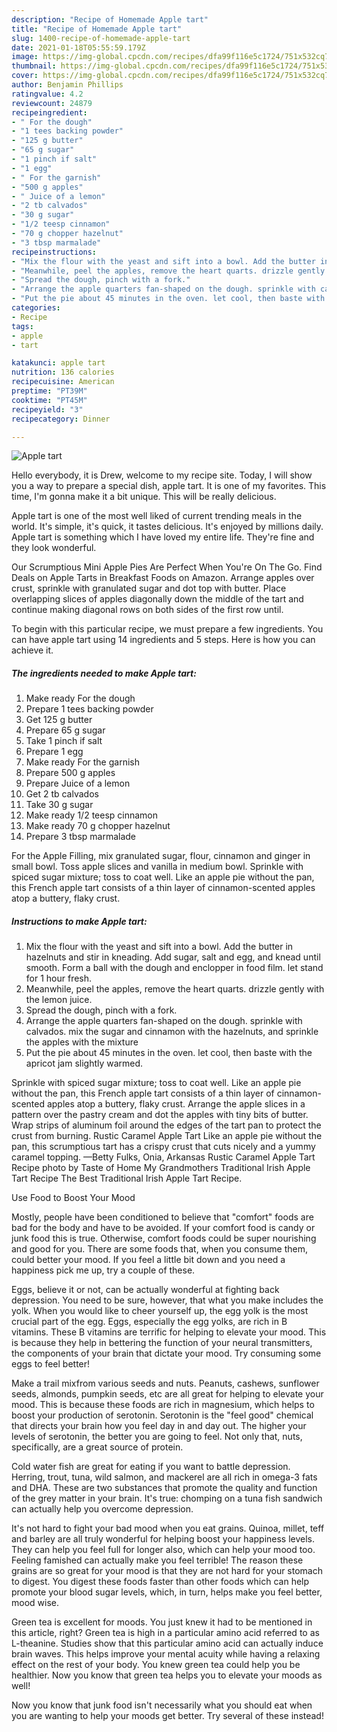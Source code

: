 ```yaml
---
description: "Recipe of Homemade Apple tart"
title: "Recipe of Homemade Apple tart"
slug: 1400-recipe-of-homemade-apple-tart
date: 2021-01-18T05:55:59.179Z
image: https://img-global.cpcdn.com/recipes/dfa99f116e5c1724/751x532cq70/apple-tart-recipe-main-photo.jpg
thumbnail: https://img-global.cpcdn.com/recipes/dfa99f116e5c1724/751x532cq70/apple-tart-recipe-main-photo.jpg
cover: https://img-global.cpcdn.com/recipes/dfa99f116e5c1724/751x532cq70/apple-tart-recipe-main-photo.jpg
author: Benjamin Phillips
ratingvalue: 4.2
reviewcount: 24879
recipeingredient:
- " For the dough"
- "1 tees backing powder"
- "125 g butter"
- "65 g sugar"
- "1 pinch if salt"
- "1 egg"
- " For the garnish"
- "500 g apples"
- " Juice of a lemon"
- "2 tb calvados"
- "30 g sugar"
- "1/2 teesp cinnamon"
- "70 g chopper hazelnut"
- "3 tbsp marmalade"
recipeinstructions:
- "Mix the flour with the yeast and sift into a bowl. Add the butter in hazelnuts and stir in kneading. Add sugar, salt and egg, and knead until smooth. Form a ball with the dough and enclopper in food film. let stand for 1 hour fresh."
- "Meanwhile, peel the apples, remove the heart quarts. drizzle gently with the lemon juice."
- "Spread the dough, pinch with a fork."
- "Arrange the apple quarters fan-shaped on the dough. sprinkle with calvados. mix the sugar and cinnamon with the hazelnuts, and sprinkle the apples with the mixture"
- "Put the pie about 45 minutes in the oven. let cool, then baste with the apricot jam slightly warmed."
categories:
- Recipe
tags:
- apple
- tart

katakunci: apple tart 
nutrition: 136 calories
recipecuisine: American
preptime: "PT39M"
cooktime: "PT45M"
recipeyield: "3"
recipecategory: Dinner

---
```



![Apple tart](https://img-global.cpcdn.com/recipes/dfa99f116e5c1724/751x532cq70/apple-tart-recipe-main-photo.jpg)

Hello everybody, it is Drew, welcome to my recipe site. Today, I will show you a way to prepare a special dish, apple tart. It is one of my favorites. This time, I'm gonna make it a bit unique. This will be really delicious.

Apple tart is one of the most well liked of current trending meals in the world. It's simple, it's quick, it tastes delicious. It's enjoyed by millions daily. Apple tart is something which I have loved my entire life. They're fine and they look wonderful.

Our Scrumptious Mini Apple Pies Are Perfect When You&#39;re On The Go. Find Deals on Apple Tarts in Breakfast Foods on Amazon. Arrange apples over crust, sprinkle with granulated sugar and dot top with butter. Place overlapping slices of apples diagonally down the middle of the tart and continue making diagonal rows on both sides of the first row until.


To begin with this particular recipe, we must prepare a few ingredients. You can have apple tart using 14 ingredients and 5 steps. Here is how you can achieve it.

<!--inarticleads1-->

##### The ingredients needed to make Apple tart:

1. Make ready  For the dough
1. Prepare 1 tees backing powder
1. Get 125 g butter
1. Prepare 65 g sugar
1. Take 1 pinch if salt
1. Prepare 1 egg
1. Make ready  For the garnish
1. Prepare 500 g apples
1. Prepare  Juice of a lemon
1. Get 2 tb calvados
1. Take 30 g sugar
1. Make ready 1/2 teesp cinnamon
1. Make ready 70 g chopper hazelnut
1. Prepare 3 tbsp marmalade


For the Apple Filling, mix granulated sugar, flour, cinnamon and ginger in small bowl. Toss apple slices and vanilla in medium bowl. Sprinkle with spiced sugar mixture; toss to coat well. Like an apple pie without the pan, this French apple tart consists of a thin layer of cinnamon-scented apples atop a buttery, flaky crust. 

<!--inarticleads2-->

##### Instructions to make Apple tart:

1. Mix the flour with the yeast and sift into a bowl. Add the butter in hazelnuts and stir in kneading. Add sugar, salt and egg, and knead until smooth. Form a ball with the dough and enclopper in food film. let stand for 1 hour fresh.
1. Meanwhile, peel the apples, remove the heart quarts. drizzle gently with the lemon juice.
1. Spread the dough, pinch with a fork.
1. Arrange the apple quarters fan-shaped on the dough. sprinkle with calvados. mix the sugar and cinnamon with the hazelnuts, and sprinkle the apples with the mixture
1. Put the pie about 45 minutes in the oven. let cool, then baste with the apricot jam slightly warmed.


Sprinkle with spiced sugar mixture; toss to coat well. Like an apple pie without the pan, this French apple tart consists of a thin layer of cinnamon-scented apples atop a buttery, flaky crust. Arrange the apple slices in a pattern over the pastry cream and dot the apples with tiny bits of butter. Wrap strips of aluminum foil around the edges of the tart pan to protect the crust from burning. Rustic Caramel Apple Tart Like an apple pie without the pan, this scrumptious tart has a crispy crust that cuts nicely and a yummy caramel topping. —Betty Fulks, Onia, Arkansas Rustic Caramel Apple Tart Recipe photo by Taste of Home My Grandmothers Traditional Irish Apple Tart Recipe The Best Traditional Irish Apple Tart Recipe. 

Use Food to Boost Your Mood


Mostly, people have been conditioned to believe that "comfort" foods are bad for the body and have to be avoided. If your comfort food is candy or junk food this is true. Otherwise, comfort foods could be super nourishing and good for you. There are some foods that, when you consume them, could better your mood. If you feel a little bit down and you need a happiness pick me up, try a couple of these.

Eggs, believe it or not, can be actually wonderful at fighting back depression. You need to be sure, however, that what you make includes the yolk. When you would like to cheer yourself up, the egg yolk is the most crucial part of the egg. Eggs, especially the egg yolks, are rich in B vitamins. These B vitamins are terrific for helping to elevate your mood. This is because they help in bettering the function of your neural transmitters, the components of your brain that dictate your mood. Try consuming some eggs to feel better!

Make a trail mixfrom various seeds and nuts. Peanuts, cashews, sunflower seeds, almonds, pumpkin seeds, etc are all great for helping to elevate your mood. This is because these foods are rich in magnesium, which helps to boost your production of serotonin. Serotonin is the "feel good" chemical that directs your brain how you feel day in and day out. The higher your levels of serotonin, the better you are going to feel. Not only that, nuts, specifically, are a great source of protein.

Cold water fish are great for eating if you want to battle depression. Herring, trout, tuna, wild salmon, and mackerel are all rich in omega-3 fats and DHA. These are two substances that promote the quality and function of the grey matter in your brain. It's true: chomping on a tuna fish sandwich can actually help you overcome depression. 

It's not hard to fight your bad mood when you eat grains. Quinoa, millet, teff and barley are all truly wonderful for helping boost your happiness levels. They can help you feel full for longer also, which can help your mood too. Feeling famished can actually make you feel terrible! The reason these grains are so great for your mood is that they are not hard for your stomach to digest. You digest these foods faster than other foods which can help promote your blood sugar levels, which, in turn, helps make you feel better, mood wise.

Green tea is excellent for moods. You just knew it had to be mentioned in this article, right? Green tea is high in a particular amino acid referred to as L-theanine. Studies show that this particular amino acid can actually induce brain waves. This helps improve your mental acuity while having a relaxing effect on the rest of your body. You knew green tea could help you be healthier. Now you know that green tea helps you to elevate your moods as well!

Now you know that junk food isn't necessarily what you should eat when you are wanting to help your moods get better. Try several of these instead!

